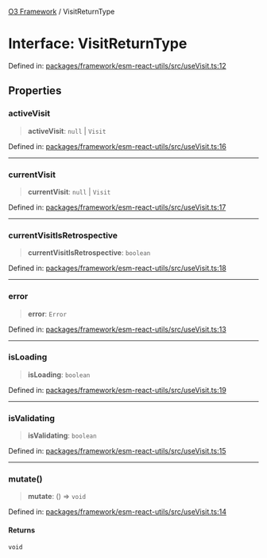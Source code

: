 [O3 Framework](../API.md) / VisitReturnType

# Interface: VisitReturnType

Defined in: [packages/framework/esm-react-utils/src/useVisit.ts:12](https://github.com/its-kios09/openmrs-esm-core/blob/main/packages/framework/esm-react-utils/src/useVisit.ts#L12)

## Properties

### activeVisit

> **activeVisit**: `null` \| `Visit`

Defined in: [packages/framework/esm-react-utils/src/useVisit.ts:16](https://github.com/its-kios09/openmrs-esm-core/blob/main/packages/framework/esm-react-utils/src/useVisit.ts#L16)

***

### currentVisit

> **currentVisit**: `null` \| `Visit`

Defined in: [packages/framework/esm-react-utils/src/useVisit.ts:17](https://github.com/its-kios09/openmrs-esm-core/blob/main/packages/framework/esm-react-utils/src/useVisit.ts#L17)

***

### currentVisitIsRetrospective

> **currentVisitIsRetrospective**: `boolean`

Defined in: [packages/framework/esm-react-utils/src/useVisit.ts:18](https://github.com/its-kios09/openmrs-esm-core/blob/main/packages/framework/esm-react-utils/src/useVisit.ts#L18)

***

### error

> **error**: `Error`

Defined in: [packages/framework/esm-react-utils/src/useVisit.ts:13](https://github.com/its-kios09/openmrs-esm-core/blob/main/packages/framework/esm-react-utils/src/useVisit.ts#L13)

***

### isLoading

> **isLoading**: `boolean`

Defined in: [packages/framework/esm-react-utils/src/useVisit.ts:19](https://github.com/its-kios09/openmrs-esm-core/blob/main/packages/framework/esm-react-utils/src/useVisit.ts#L19)

***

### isValidating

> **isValidating**: `boolean`

Defined in: [packages/framework/esm-react-utils/src/useVisit.ts:15](https://github.com/its-kios09/openmrs-esm-core/blob/main/packages/framework/esm-react-utils/src/useVisit.ts#L15)

***

### mutate()

> **mutate**: () => `void`

Defined in: [packages/framework/esm-react-utils/src/useVisit.ts:14](https://github.com/its-kios09/openmrs-esm-core/blob/main/packages/framework/esm-react-utils/src/useVisit.ts#L14)

#### Returns

`void`
